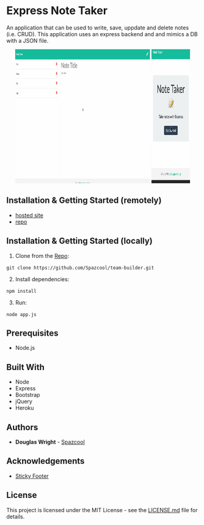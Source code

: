 # Express Note Taker
An application that can be used to write, save, uppdate and delete notes (i.e. CRUD). This application uses an express backend and and mimics a DB with a JSON file.

<p align="center">
   <img width="70%" height="350vh" src="./images/desktop.gif"/>
   <img width="20%" height="350vh" src="./images/mobile.gif"/>
</p>

## Installation & Getting Started (remotely)
* [hosted site](https://whispering-brushlands-54134.herokuapp.com/)
* [repo](https://github.com/Spazcool/note-taker)

## Installation & Getting Started (locally)

1. Clone from the [Repo](https://github.com/Spazcool/note-taker): 
  ```
  git clone https://github.com/Spazcool/team-builder.git
  ```
2. Install dependencies:
  ```
  npm install
  ```
3. Run:
  ```
  node app.js
  ```

## Prerequisites

* Node.js

## Built With

* Node
* Express
* Bootstrap
* jQuery
* Heroku

## Authors

* **Douglas Wright** - [Spazcool](https://github.com/Spazcool)

## Acknowledgements

* [Sticky Footer](https://getbootstrap.com/docs/4.0/examples/sticky-footer/) 

## License

This project is licensed under the MIT License - see the [LICENSE.md](LICENSE.md) file for details.